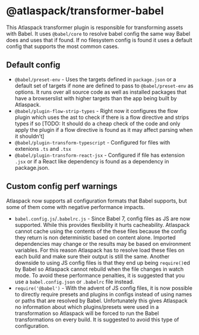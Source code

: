 # @atlaspack/transformer-babel

This Atlaspack transformer plugin is responsible for transforming assets with Babel. It uses `@babel/core` to resolve babel config the same way Babel does and uses that if found. If no filesystem config is found it uses a default config that supports the most common cases.

## Default config

- `@babel/preset-env` - Uses the targets defined in `package.json` or a default set of targets if none are defined to pass to `@babel/preset-env` as options. It runs over all source code as well as installed packages that have a browserslist with higher targets than the app being built by Atlaspack.
- `@babel/plugin-flow-strip-types` - Right now it configures the flow plugin which uses the ast to check if there is a flow directive and strips types if so [TODO: It should do a cheap check of the code and only apply the plugin if a flow directive is found as it may affect parsing when it shouldn't]
- `@babel/plugin-transform-typescript` - Configured for files with extenions `.ts` and `.tsx`
- `@babel/plugin-transform-react-jsx` - Configured if file has extension `.jsx` or if a React like dependency is found as a dependency in package.json.

## Custom config perf warnings

Atlaspack now supports all configuration formats that Babel supports, but some of them come with negative performance impacts.

- `babel.config.js`/`.babelrc.js` - Since Babel 7, config files as JS are now supported. While this provides flexibility it hurts cacheability. Atlaspack cannot cache using the contents of the these files because the config they return is non deterministic based on content alone. Imported dependencies may change or the results may be based on environment variables. For this reason Atlaspack has to resolve load these files on each build and make sure their output is still the same. Another downside to using JS config files is that they end up being `require()`ed by Babel so Atlaspack cannot rebuild when the file changes in watch mode. To avoid these performance penalties, it is suggested that you use a `babel.config.json` or `.babelrc` file instead.
- `require('@babel')` - With the advent of JS config files, it is now possible to directly require presets and plugins in configs instead of using names or paths that are resolved by Babel. Unfortunately this gives Atlaspack no information about which plugins/presets were used in a transformation so Atlaspack will be forced to run the Babel transformations on every build. It is suggested to avoid this type of configuration.
